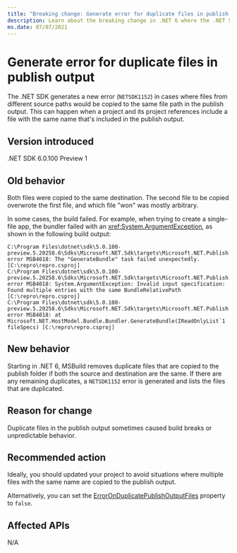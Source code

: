 ```yaml
---
title: "Breaking change: Generate error for duplicate files in publish output"
description: Learn about the breaking change in .NET 6 where the .NET SDK generates an error when files from different source paths would be copied to the same location in the publish output.
ms.date: 07/07/2021
---
```

# Generate error for duplicate files in publish output

The .NET SDK generates a new error (`NETSDK1152`) in cases where files from different source paths would be copied to the same file path in the publish output. This can happen when a project and its project references include a file with the same name that's included in the publish output.

## Version introduced

.NET SDK 6.0.100 Preview 1

## Old behavior

Both files were copied to the same destination. The second file to be copied overwrote the first file, and which file "won" was mostly arbitrary.

In some cases, the build failed. For example, when trying to create a single-file app, the bundler failed with an <xref:System.ArgumentException>, as shown in the following build output:

```shell
C:\Program Files\dotnet\sdk\5.0.100-preview.5.20258.6\Sdks\Microsoft.NET.Sdk\targets\Microsoft.NET.Publish.targets(962,5): error MSB4018: The "GenerateBundle" task failed unexpectedly. [C:\repro\repro.csproj]
C:\Program Files\dotnet\sdk\5.0.100-preview.5.20258.6\Sdks\Microsoft.NET.Sdk\targets\Microsoft.NET.Publish.targets(962,5): error MSB4018: System.ArgumentException: Invalid input specification: Found multiple entries with the same BundleRelativePath [C:\repro\repro.csproj]
C:\Program Files\dotnet\sdk\5.0.100-preview.5.20258.6\Sdks\Microsoft.NET.Sdk\targets\Microsoft.NET.Publish.targets(962,5): error MSB4018: at Microsoft.NET.HostModel.Bundle.Bundler.GenerateBundle(IReadOnlyList`1 fileSpecs) [C:\repro\repro.csproj]
```

## New behavior

Starting in .NET 6, MSBuild removes duplicate files that are copied to the publish folder if both the source and destination are the same. If there are any remaining duplicates, a `NETSDK1152` error is generated and lists the files that are duplicated.

## Reason for change

Duplicate files in the publish output sometimes caused build breaks or unpredictable behavior.

## Recommended action

Ideally, you should updated your project to avoid situations where multiple files with the same name are copied to the publish output.

Alternatively, you can set the [ErrorOnDuplicatePublishOutputFiles](../../../project-sdk/msbuild-props.md#erroronduplicatepublishoutputfiles) property to `false`.

## Affected APIs

N/A

<!--

### Affected APIs

Not detectable via API analysis.

### Category

MSBuild

-->
